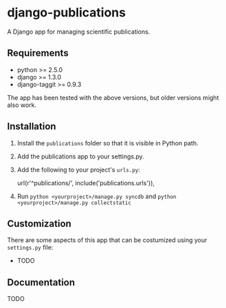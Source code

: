 django-publications
===================

A Django app for managing scientific publications.

Requirements
------------

* python >= 2.5.0
* django >= 1.3.0
* django-taggit >= 0.9.3

The app has been tested with the above versions, but older versions might also work.

Installation
------------

1) Install the `publications` folder so that it is visible in Python path.

2) Add the publications app to your settings.py.

3) Add the following to your project's `urls.py`:

	url(r'^publications/', include('publications.urls')),

4) Run `python <yourproject>/manage.py syncdb` and `python <yourproject>/manage.py collectstatic`

Customization
-------------

There are some aspects of this app that can be costumized using your `settings.py` file:

* TODO

Documentation
-------------

TODO
